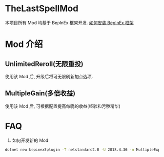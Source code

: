 # TheLastSpellMod

本项目所有 Mod 均基于 BepInEx 框架开发. [如何安装 BepInEx 框架](https://docs.bepinex.dev/master/articles/user_guide/installation/index.html)

# Mod 介绍
## UnlimitedReroll(无限重投)
使用该 Mod 后, 升级后将可无限刷新加点选项.

## MultipleGain(多倍收益)
使用该 Mod 后, 可根据配置提高每晚的收益(经验和污秽精华)


# FAQ
1. 如何开发新的 Mod
```bash
dotnet new bepinex5plugin -T netstandard2.0 -U 2018.4.36 -n MultipleExperience
```
